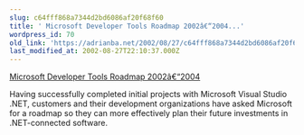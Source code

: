 ```yaml
---
slug: c64fff868a7344d2bd6086af20f68f60
title: ' Microsoft Developer Tools Roadmap 2002â€“2004...'
wordpress_id: 70
old_link: 'https://adrianba.net/2002/08/27/c64fff868a7344d2bd6086af20f68f60/'
last_modified_at: 2002-08-27T22:10:37.000Z
---
```


[
Microsoft Developer Tools Roadmap 2002â€“2004](http://msdn.microsoft.com/vstudio/productinfo/roadmap.asp)

Having successfully completed initial projects with Microsoft
Visual Studio .NET, customers and their development organizations
have asked Microsoft for a roadmap so they can more effectively
plan their future investments in .NET-connected software.
